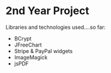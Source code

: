 
# 2nd Year Project

Libraries and technologies used....so far:
- BCrypt
- JFreeChart
- Stripe & PayPal widgets
- ImageMagick
- jsPDF
